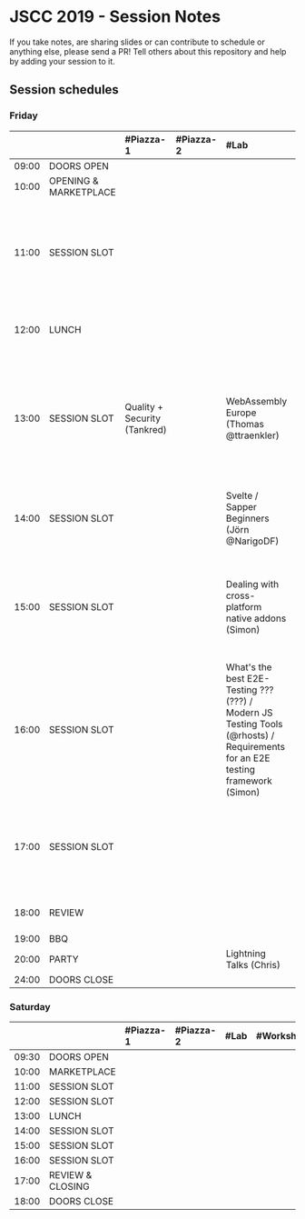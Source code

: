 # JSCC 2019 - Session Notes

If you take notes, are sharing slides or can contribute to schedule or anything
else, please send a PR! Tell others about this repository and help by adding
your session to it.

## Session schedules

### Friday

|       |                       | #Piazza-1                    | #Piazza-2 | #Lab                                                                                                                          | #Workshop                                                                                                                                                   | #Meeting                                                                               | #Telko-1                                                             | #Blue                                                                                        | #Senf | Somewhere else                                                                                                                                                   |
| :---- | :-------------------- | :--------------------------- | :-------- | :---------------------------------------------------------------------------------------------------------------------------- | :---------------------------------------------------------------------------------------------------------------------------------------------------------- | :------------------------------------------------------------------------------------- | :------------------------------------------------------------------- | :------------------------------------------------------------------------------------------- | :---- | :--------------------------------------------------------------------------------------------------------------------------------------------------------------- |
| 09:00 | DOORS OPEN            |                              |           |                                                                                                                               |                                                                                                                                                             |                                                                                        |                                                                      |                                                                                              |       |                                                                                                                                                                  |
| 10:00 | OPENING & MARKETPLACE |                              |           |                                                                                                                               |                                                                                                                                                             |                                                                                        |                                                                      |                                                                                              |       |                                                                                                                                                                  |
| 11:00 | SESSION SLOT          |                              |           |                                                                                                                               | Speed Tooling (???) / Monitor Web Performance (Tsvetan)<br />- window.performance<br />- data w/reaction<br />- Beacons handling<br />- and ??? (Basic run) | MunichSchool TDD (Daniel)                                                              | Building TS, Node.js training expectations / must have topics (Oleg) | INTRO React Hooks (Martin) - [Slides](https://martinlechner1.github.io/react-hooks-talk/)                                                          |       |                                                                                                                                                                  |
| 12:00 | LUNCH                 |                              |           |                                                                                                                               |                                                                                                                                                             | [jskatas.org Where should it go? Input wanted (@wolframkriesing)](session-day1-jskatas.md)                       |                                                                      |                                                                                              |       | Learn to collaborate -> outside (@coderbyheart)                                                                                                                  |
| 13:00 | SESSION SLOT          | Quality + Security (Tankred) |           | WebAssembly Europe (Thomas @ttraenkler)                                                                                       | Creative Coding Session<br/>- max 10ppl<br/>- pls bring laptop (Manuel)                                                                                     |                                                                                        | Whitelabel JS Apps (Rebrand / User) (Deniz)                          | Reason(ML)able Programming (3 Wishes) (Marco)                                                |       | Hiring Tech Interviews -> ??? (Sergii)<br />Creating + maintaining open source / Open Source Collaboration for sign language learning games? -> ??? (???, Agnes) |
| 14:00 | SESSION SLOT          |                              |           | Svelte / Sapper Beginners (Jörn @NarigoDF)                                                                                    | ProBot GitHub / GitLab Automation (@meaku)                                                                                                                  | Elm (Andy)<br/>- with funtional Programming<br/>- property based testing<br/>- and Vim |                                                                      | Freelancing (Jeff)                                                                           |       | University vs. practical training -> Baseball Court (Karl)                                                                                                       |
| 15:00 | SESSION SLOT          |                              |           | Dealing with cross-platform native addons (Simon)                                                                             | Micro Frontend (Andi)                                                                                                                                       | Help me write functional controllers io-ts + fp-ts #Typescript (@coderbyheart)         |                                                                      | Cross Platform Dev with Flutter and Dart (@Sven)                                             |       | Tello-Drone make it fly using JavaScript -> ??? (Sergii)<br />Morning Kata w/ discussion on how #Practice #TDD -> at the BBQ (@wolframkriesing)                  |
| 16:00 | SESSION SLOT          |                              |           | What's the best E2E-Testing ??? (???) / Modern JS Testing Tools (@rhosts) / Requirements for an E2E testing framework (Simon) |                                                                                                                                                             | Webcomponents (Marc)                                                                   |                                                                      |                                                                                              |       |                                                                                                                                                                  |
| 17:00 | SESSION SLOT          |                              |           |                                                                                                                               | JAMSTACK Static Site Bundler #Gatsby (Robert)                                                                                                               | Publishing packages to #npm and alternatives (@coderbyheart) / no transpile (Wolfram)  |                                                                      | 100 new web Architectures ???? (Brigitte) / Web Architecture collection & comparison (Marco) |       |                                                                                                                                                                  |
| 18:00 | REVIEW                |                              |           |                                                                                                                               |                                                                                                                                                             |                                                                                        |                                                                      |                                                                                              |       | 50yrs moon creative coding w. p5js / pixi.js (Andi)                                                                                                              |
| 19:00 | BBQ                   |                              |           |                                                                                                                               |                                                                                                                                                             |                                                                                        |                                                                      |                                                                                              |       |                                                                                                                                                                  |
| 20:00 | PARTY                 |                              |           | Lightning Talks (Chris)                                                                                                       |                                                                                                                                                             |                                                                                        |                                                                      |                                                                                              |       |                                                                                                                                                                  |
| 24:00 | DOORS CLOSE           |                              |           |                                                                                                                               |                                                                                                                                                             |                                                                                        |                                                                      |                                                                                              |       |                                                                                                                                                                  |

### Saturday

|       |                  | #Piazza-1 | #Piazza-2 | #Lab | #Workshop | #Meeting | #Telko-1 | #Blue | #Senf | Somewhere else |
| :---- | :--------------- | :-------- | :-------- | :--- | :-------- | :------- | :------- | :---- | :---- | :------------- |
| 09:30 | DOORS OPEN       |           |           |      |           |          |          |       |       |                |
| 10:00 | MARKETPLACE      |           |           |      |           |          |          |       |       |                |
| 11:00 | SESSION SLOT     |           |           |      |           |          |          |       |       |                |
| 12:00 | SESSION SLOT     |           |           |      |           |          |          |       |       |                |
| 13:00 | LUNCH            |           |           |      |           |          |          |       |       |                |
| 14:00 | SESSION SLOT     |           |           |      |           |          |          |       |       |                |
| 15:00 | SESSION SLOT     |           |           |      |           |          |          |       |       |                |
| 16:00 | SESSION SLOT     |           |           |      |           |          |          |       |       |                |
| 17:00 | REVIEW & CLOSING |           |           |      |           |          |          |       |       |                |
| 18:00 | DOORS CLOSE      |           |           |      |           |          |          |       |       |                |

